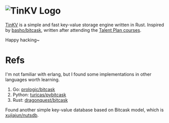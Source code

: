# ![TinKV Logo](https://i.loli.net/2020/06/08/3hYVFNurxGoLei7.jpg)

[TinKV](https://github.com/iFaceless/tinkv) is a simple and fast key-value storage engine written in Rust. Inspired by [basho/bitcask](https://github.com/basho/bitcask), written after attending the [Talent Plan courses](https://github.com/pingcap/talent-plan). 

Happy hacking~

# Refs

I'm not familiar with erlang, but I found some implementations in other languages worth learning.

1. Go: [prologic/bitcask](https://github.com/prologic/bitcask)
2. Python: [turicas/pybitcask](https://github.com/turicas/pybitcask)
3. Rust: [dragonquest/bitcask](https://github.com/dragonquest/bitcask)

Found another simple key-value database based on Bitcask model, which is [xujiajun/nutsdb](https://github.com/xujiajun/nutsdb).